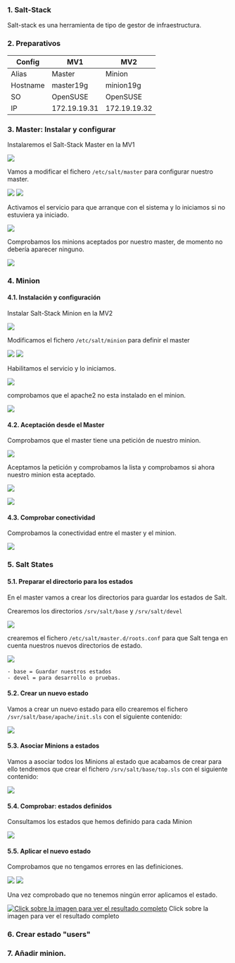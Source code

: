 ### 1. Salt-Stack

Salt-stack es una herramienta de tipo de gestor de infraestructura.

### 2. Preparativos

| Config   | MV1          | MV2          |
|----------|--------------|--------------|
| Alias    | Master       | Minion       |
| Hostname | master19g    | minion19g    |
| SO       | OpenSUSE     | OpenSUSE     |
| IP       | 172.19.19.31 | 172.19.19.32 |

### 3. Master: Instalar y configurar

Instalaremos el Salt-Stack Master en la MV1

![](img/master-install.png)

Vamos a modificar el fichero `/etc/salt/master` para configurar nuestro master.

![](img/master-config-file.png)
![](img/master-config.png)

Activamos el servicio para que arranque con el sistema y lo iniciamos si no estuviera ya iniciado.

![](img/master-activar_iniciar_servicio.png)

Comprobamos los minions aceptados por nuestro master, de momento no debería aparecer ninguno.

![](img/master-minions_aceptados_ninguno.png)

### 4. Minion
#### 4.1. Instalación y configuración

Instalar Salt-Stack Minion en la MV2

![](img/minion-install.png)

Modificamos el fichero `/etc/salt/minion` para definir el master

![](img/minion-config_file.png)
![](img/minion-config.png)

Habilitamos el servicio y lo iniciamos.

![](img/minion-activar_iniciar_servicio.png)

comprobamos que el apache2 no esta instalado en el minion.

![](img/minion-apache2_no_instalado.png)

#### 4.2. Aceptación desde el Master

Comprobamos que el master tiene una petición de nuestro minion.

![](img/master-peticion.png)

Aceptamos la petición y comprobamos la lista y comprobamos si ahora nuestro minion esta aceptado.

![](img/master-aceptar_minion.png)

![](img/master-minion_aceptado.png)

#### 4.3. Comprobar conectividad

Comprobamos la conectividad entre el master y el minion.

![](img/master-comprobar_conectividad_minion.png)

### 5. Salt States
#### 5.1. Preparar el directorio para los estados

En el master vamos a crear los directorios para guardar los estados de Salt.

Crearemos los directorios `/srv/salt/base` y `/srv/salt/devel`

![](img/master-crear_directorios_estado.png)

crearemos el fichero `/etc/salt/master.d/roots.conf` para que Salt tenga en cuenta nuestros nuevos directorios de estado.

![](img/master-config_estados.png)

```
- base = Guardar nuestros estados
- devel = para desarrollo o pruebas.
```

#### 5.2. Crear un nuevo estado

Vamos a crear un nuevo estado para ello crearemos el fichero `/svr/salt/base/apache/init.sls` con el siguiente contenido:

![](img/master-crear_nuevo_estado.png)

#### 5.3. Asociar Minions a estados

Vamos a asociar todos los Minions al estado que acabamos de crear para ello tendremos que crear el fichero `/srv/salt/base/top.sls` con el siguiente contenido:

![](img/master-asignando_estados.png)

#### 5.4. Comprobar: estados definidos

Consultamos los estados que hemos definido para cada Minion

![](img/master-comprobar_estados.png)

#### 5.5. Aplicar el nuevo estado

Comprobamos que no tengamos errores en las definiciones.

![](img/master-lowstate.png)
![](img/master-highstate.png)

Una vez comprobado que no tenemos ningún error aplicamos el estado.

[![Click sobre la imagen para ver el resultado completo](img/master-aplicando_estado.png)](src/state.apply)
Click sobre la imagen para ver el resultado completo


### 6. Crear estado "users"

### 7. Añadir minion.
